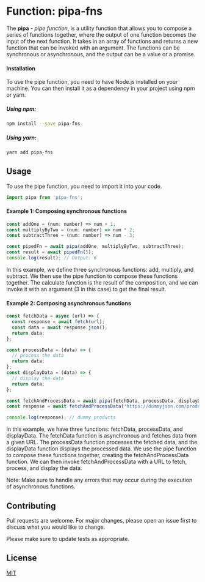 # Function: pipa-fns

The **pipa** - _pipe function_, is a utility function that allows you to compose a series of functions together, where the output of one function becomes the input of the next function. It takes in an array of functions and returns a new function that can be invoked with an argument. The functions can be synchronous or asynchronous, and the output can be a value or a promise.

#### Installation

To use the pipe function, you need to have Node.js installed on your machine. You can then install it as a dependency in your project using npm or yarn.

##### Using npm:

```bash
npm install --save pipa-fns
```

##### Using yarn:

```bash
yarn add pipa-fns
```

## Usage

To use the pipe function, you need to import it into your code.

```javascript
import pipa from 'pipa-fns';
```

#### **Example 1**: Composing synchronous functions

```javascript
const addOne = (num: number) => num + 1;
const multiplyByTwo = (num: number) => num * 2;
const subtractThree = (num: number) => num - 3;

const pipedFn = await pipa(addOne, multiplyByTwo, subtractThree);
const result = await pipedFn(5);
console.log(result); // Output: 6
```

In this example, we define three synchronous functions: add, multiply, and subtract. We then use the pipe function to compose these functions together. The calculate function is the result of the composition, and we can invoke it with an argument (3 in this case) to get the final result.

#### **Example 2**: Composing asynchronous functions

```javascript
const fetchData = async (url) => {
  const response = await fetch(url);
  const data = await response.json();
  return data;
};

const processData = (data) => {
  // process the data
  return data;
};
const displayData = (data) => {
  // display the data
  return data;
};

const fetchAndProcessData = await pipa(fetchData, processData, displayData);
const response = await fetchAndProcessData('https://dummyjson.com/products');

console.log(response); // dummy products
```

In this example, we have three functions: fetchData, processData, and displayData. The fetchData function is asynchronous and fetches data from a given URL. The processData function processes the fetched data, and the displayData function displays the processed data. We use the pipe function to compose these functions together, creating the fetchAndProcessData function. We can then invoke fetchAndProcessData with a URL to fetch, process, and display the data.

Note: Make sure to handle any errors that may occur during the execution of asynchronous functions.

## Contributing

Pull requests are welcome. For major changes, please open an issue first
to discuss what you would like to change.

Please make sure to update tests as appropriate.

## License

[MIT](https://choosealicense.com/licenses/mit/)

